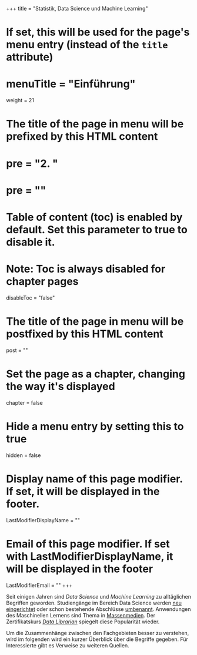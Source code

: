 +++
title = "Statistik, Data Science und Machine Learning"
# If set, this will be used for the page's menu entry (instead of the `title` attribute)
# menuTitle = "Einführung"
weight = 21
# The title of the page in menu will be prefixed by this HTML content
# pre = "<b>2. </b>"
# pre = "<i class='fab fa-github'></i>"
# Table of content (toc) is enabled by default. Set this parameter to true to disable it.
# Note: Toc is always disabled for chapter pages
disableToc = "false"

# The title of the page in menu will be postfixed by this HTML content
post = ""
# Set the page as a chapter, changing the way it's displayed
chapter = false
# Hide a menu entry by setting this to true
hidden = false
# Display name of this page modifier. If set, it will be displayed in the footer.
LastModifierDisplayName = ""
# Email of this page modifier. If set with LastModifierDisplayName, it will be displayed in the footer
LastModifierEmail = ""
+++


Seit einigen Jahren sind *Data Science* und *Machine Learning* zu alltäglichen Begriffen geworden. Studiengänge im Bereich Data Science werden [neu eingerichtet](https://www.th-koeln.de/studium/data-and-information-science-bachelor--inhalte_52782.php) oder schon bestehende Abschlüsse [umbenannt](http://west.uni-koblenz.de/studying/mwds). Anwendungen des Maschinellen Lernens sind Thema in [Massenmedien](https://www.sueddeutsche.de/thema/K%C3%BCnstliche_Intelligenz). Der Zertifikatskurs [*Data Librarian*](https://www.th-koeln.de/weiterbildung/zertifikatskurs-data-librarian_63393.php) spiegelt diese Popularität wieder.

Um die Zusammenhänge zwischen den Fachgebieten besser zu verstehen, wird im folgenden wird ein kurzer Überblick über die Begriffe gegeben. Für Interessierte gibt es Verweise zu weiteren Quellen.

<script type="text/javascript" src="https://ssl.gstatic.com/trends_nrtr/1982_RC01/embed_loader.js"></script>
<script type="text/javascript">
  trends.embed.renderExploreWidget("TIMESERIES", {"comparisonItem":[{"keyword":"data science","geo":"DE","time":"2010-01-01 2019-11-22"},{"keyword":"machine learning","geo":"DE","time":"2010-01-01 2019-11-22"}],"category":0,"property":""}, {"exploreQuery":"date=2010-01-01%202019-11-22&geo=DE&q=data%20science,machine%20learning","guestPath":"https://trends.google.com:443/trends/embed/"});
</script>
